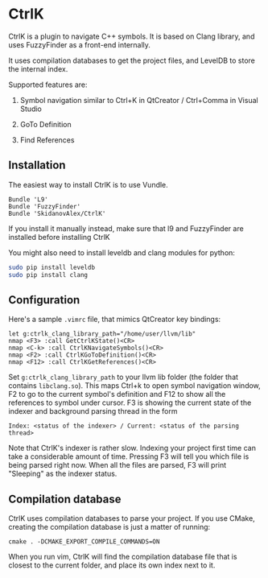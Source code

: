 CtrlK
=====

CtrlK is a plugin to navigate C++ symbols. It is based on Clang library, and uses FuzzyFinder as a front-end internally.

It uses compilation databases to get the project files, and LevelDB to store the internal index.

Supported features are:

1. Symbol navigation similar to Ctrl+K in QtCreator / Ctrl+Comma in Visual Studio

2. GoTo Definition 

3. Find References

Installation
------------
The easiest way to install CtrlK is to use Vundle.

  ```vim
  Bundle 'L9'
  Bundle 'FuzzyFinder'
  Bundle 'SkidanovAlex/CtrlK'
  ```

If you install it manually instead, make sure that l9 and FuzzyFinder are installed before installing CtrlK

You might also need to install leveldb and clang modules for python:

  ```bash
  sudo pip install leveldb
  sudo pip install clang
  ```

Configuration
-------------
Here's a sample `.vimrc` file, that mimics QtCreator key bindings:

  ```vim
  let g:ctrlk_clang_library_path="/home/user/llvm/lib"
  nmap <F3> :call GetCtrlKState()<CR>
  nmap <C-k> :call CtrlKNavigateSymbols()<CR>
  nmap <F2> :call CtrlKGoToDefinition()<CR>
  nmap <F12> :call CtrlKGetReferences()<CR>
  ```

Set `g:ctrlk_clang_library_path` to your llvm lib folder (the folder that contains `libclang.so`).
This maps Ctrl+k to open symbol navigation window, F2 to go to the current symbol's definition and F12 to show all the references to symbol under cursor.
F3 is showing the current state of the indexer and background parsing thread in the form

  ```Index: <status of the indexer> / Current: <status of the parsing thread>```

Note that CtrlK's indexer is rather slow. Indexing your project first time can take a considerable amount of time. Pressing F3 will tell you which file is being parsed right now. When all the files are parsed, F3 will print "Sleeping" as the indexer status.

Compilation database
--------------------
CtrlK uses compilation databases to parse your project. If you use CMake, creating the compilation database is just a matter of running:

  ```cmake . -DCMAKE_EXPORT_COMPILE_COMMANDS=ON```

When you run vim, CtrlK will find the compilation database file that is closest to the current folder, and place its own index next to it.

